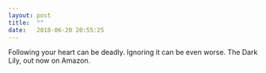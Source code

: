 ```yaml
---
layout: post
title:  ""
date:   2018-06-20 20:55:25
---
```

Following your heart can be deadly. Ignoring it can be even worse. The Dark Lily, out now on Amazon.


